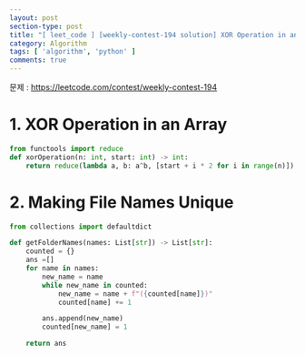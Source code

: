 ```yaml
---
layout: post
section-type: post
title: "[ leet_code ] [weekly-contest-194 solution] XOR Operation in an Array, Making File Names Unique"
category: Algorithm
tags: [ 'algorithm', 'python' ]
comments: true
---
```


문제 : https://leetcode.com/contest/weekly-contest-194  


# 1. XOR Operation in an Array

``` python
from functools import reduce
def xorOperation(n: int, start: int) -> int:
    return reduce(lambda a, b: a^b, [start + i * 2 for i in range(n)])
```

# 2. Making File Names Unique

``` python
from collections import defaultdict

def getFolderNames(names: List[str]) -> List[str]:
    counted = {}
    ans =[]
    for name in names:
        new_name = name
        while new_name in counted:
            new_name = name + f"({counted[name]})"
            counted[name] += 1

        ans.append(new_name)
        counted[new_name] = 1

    return ans
```
